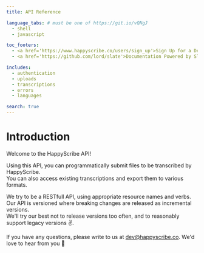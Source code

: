 ```yaml
---
title: API Reference

language_tabs: # must be one of https://git.io/vQNgJ
  - shell
  - javascript

toc_footers:
  - <a href='https://www.happyscribe.co/users/sign_up'>Sign Up for a Developer Key</a>
  - <a href='https://github.com/lord/slate'>Documentation Powered by Slate</a>

includes:
  - authentication
  - uploads
  - transcriptions
  - errors
  - languages

search: true
---
```


# Introduction

Welcome to the HappyScribe API!

Using this API, you can programmatically submit files to be transcribed by HappyScribe.  
You can also access existing transcriptions and export them to various formats.

We try to be a RESTfull API, using appropriate resource names and verbs.  
Our API is versioned where breaking changes are released as incremental versions.  
We'll try our best not to release versions too often, and to reasonably support legacy versions ✌️.

If you have any questions, please write to us at [dev@happyscribe.co](mailto:dev@happyscribe.co). We'd love to hear from you 🙈


